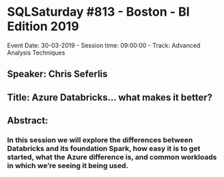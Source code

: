 # SQLSaturday #813 - Boston - BI Edition 2019
Event Date: 30-03-2019 - Session time: 09:00:00 - Track: Advanced Analysis Techniques
## Speaker: Chris Seferlis
## Title: Azure Databricks... what makes it better?
## Abstract:
### In this session we will explore the differences between Databricks and its foundation Spark, how easy it is to get started, what the Azure difference is, and common workloads in which we’re seeing it being used.
